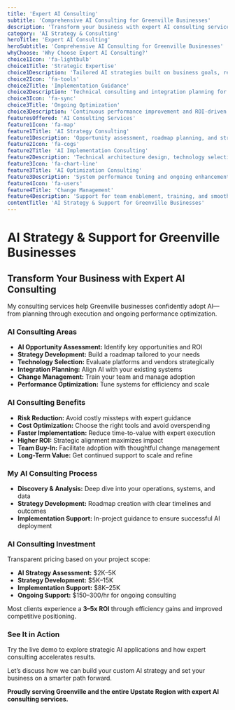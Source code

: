 ```yaml
---
title: 'Expert AI Consulting'
subtitle: 'Comprehensive AI Consulting for Greenville Businesses'
description: 'Transform your business with expert AI consulting services. I provide comprehensive AI consulting including strategy development, implementation guidance, and optimization services to help Upstate region businesses successfully adopt and leverage AI technology.'
category: 'AI Strategy & Consulting'
heroTitle: 'Expert AI Consulting'
heroSubtitle: 'Comprehensive AI Consulting for Greenville Businesses'
whyChoose: 'Why Choose Expert AI Consulting?'
choice1Icon: 'fa-lightbulb'
choice1Title: 'Strategic Expertise'
choice1Description: 'Tailored AI strategies built on business goals, resources, and industry needs'
choice2Icon: 'fa-tools'
choice2Title: 'Implementation Guidance'
choice2Description: 'Technical consulting and integration planning for successful AI execution'
choice3Icon: 'fa-sync'
choice3Title: 'Ongoing Optimization'
choice3Description: 'Continuous performance improvement and ROI-driven enhancement'
featuresOffered: 'AI Consulting Services'
feature1Icon: 'fa-map'
feature1Title: 'AI Strategy Consulting'
feature1Description: 'Opportunity assessment, roadmap planning, and strategic guidance'
feature2Icon: 'fa-cogs'
feature2Title: 'AI Implementation Consulting'
feature2Description: 'Technical architecture design, technology selection, and vendor support'
feature3Icon: 'fa-chart-line'
feature3Title: 'AI Optimization Consulting'
feature3Description: 'System performance tuning and ongoing enhancement strategies'
feature4Icon: 'fa-users'
feature4Title: 'Change Management'
feature4Description: 'Support for team enablement, training, and smooth AI adoption'
contentTitle: 'AI Strategy & Support for Greenville Businesses'
---
```


# AI Strategy & Support for Greenville Businesses

## Transform Your Business with Expert AI Consulting

My consulting services help Greenville businesses confidently adopt AI—from planning through execution and ongoing performance optimization.

### AI Consulting Areas

- **AI Opportunity Assessment:** Identify key opportunities and ROI
- **Strategy Development:** Build a roadmap tailored to your needs
- **Technology Selection:** Evaluate platforms and vendors strategically
- **Integration Planning:** Align AI with your existing systems
- **Change Management:** Train your team and manage adoption
- **Performance Optimization:** Tune systems for efficiency and scale

### AI Consulting Benefits

- **Risk Reduction:** Avoid costly missteps with expert guidance
- **Cost Optimization:** Choose the right tools and avoid overspending
- **Faster Implementation:** Reduce time-to-value with expert execution
- **Higher ROI:** Strategic alignment maximizes impact
- **Team Buy-In:** Facilitate adoption with thoughtful change management
- **Long-Term Value:** Get continued support to scale and refine

### My AI Consulting Process

- **Discovery & Analysis:** Deep dive into your operations, systems, and data
- **Strategy Development:** Roadmap creation with clear timelines and outcomes
- **Implementation Support:** In-project guidance to ensure successful AI deployment

### AI Consulting Investment

Transparent pricing based on your project scope:

- **AI Strategy Assessment:** $2K–5K
- **Strategy Development:** $5K–15K
- **Implementation Support:** $8K–25K
- **Ongoing Support:** $150–300/hr for ongoing consulting

Most clients experience a **3–5x ROI** through efficiency gains and improved competitive positioning.

### See It in Action

Try the live demo to explore strategic AI applications and how expert consulting accelerates results.

Let’s discuss how we can build your custom AI strategy and set your business on a smarter path forward.

**Proudly serving Greenville and the entire Upstate Region with expert AI consulting services.**
